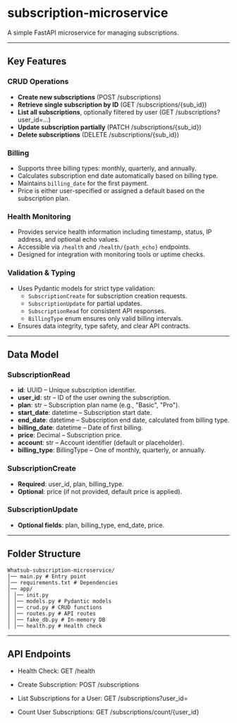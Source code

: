 # subscription-microservice

A simple FastAPI microservice for managing subscriptions.

---

## Key Features

### CRUD Operations

- **Create new subscriptions** (POST /subscriptions)
- **Retrieve single subscription by ID** (GET /subscriptions/{sub_id})
- **List all subscriptions**, optionally filtered by user (GET /subscriptions?user_id=...)
- **Update subscription partially** (PATCH /subscriptions/{sub_id})
- **Delete subscriptions** (DELETE /subscriptions/{sub_id})

### Billing

- Supports three billing types: monthly, quarterly, and annually.
- Calculates subscription end date automatically based on billing type.
- Maintains `billing_date` for the first payment.
- Price is either user-specified or assigned a default based on the subscription plan.

### Health Monitoring

- Provides service health information including timestamp, status, IP address, and optional echo values.
- Accessible via `/health` and `/health/{path_echo}` endpoints.
- Designed for integration with monitoring tools or uptime checks.

<!-- ### Statistics & Reporting

- Aggregates subscription data: total subscriptions, total active, count by plan, and count by billing type.
- Endpoint: `GET /subscriptions/stats`
- Supports sending stats to external notification services via `POST /subscriptions/notify_counts`. -->

### Validation & Typing

- Uses Pydantic models for strict type validation:
  - `SubscriptionCreate` for subscription creation requests.
  - `SubscriptionUpdate` for partial updates.
  - `SubscriptionRead` for consistent API responses.
  - `BillingType` enum ensures only valid billing intervals.
- Ensures data integrity, type safety, and clear API contracts.

---
## Data Model

### SubscriptionRead

- **id**: UUID – Unique subscription identifier.
- **user_id**: str – ID of the user owning the subscription.
- **plan**: str – Subscription plan name (e.g., "Basic", "Pro").
- **start_date**: datetime – Subscription start date.
- **end_date**: datetime – Subscription end date, calculated from billing type.
- **billing_date**: datetime – Date of first billing.
- **price**: Decimal – Subscription price.
- **account**: str – Account identifier (default or placeholder).
- **billing_type**: BillingType – One of monthly, quarterly, or annually.

### SubscriptionCreate

- **Required**: user_id, plan, billing_type.
- **Optional**: price (if not provided, default price is applied).

### SubscriptionUpdate

- **Optional fields**: plan, billing_type, end_date, price.

---

## Folder Structure
```
Whatsub-subscription-microservice/
│── main.py # Entry point
│── requirements.txt # Dependencies
│── app/
│ │── init.py
│ │── models.py # Pydantic models
│ │── crud.py # CRUD functions
│ │── routes.py # API routes
│ │── fake_db.py # In-memory DB
│ │── health.py # Health check
```

---

## API Endpoints
- Health Check: GET /health

- Create Subscription: POST /subscriptions

- List Subscriptions for a User: GET /subscriptions?user_id=<uuid>

- Count User Subscriptions: GET /subscriptions/count/{user_id}